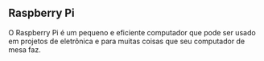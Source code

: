 ## Raspberry Pi

O Raspberry Pi é um pequeno e eficiente computador que pode ser usado em projetos de eletrônica e para muitas coisas que seu computador de mesa faz.